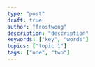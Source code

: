 ```yaml
---
type: "post"
draft: true
author: "frostwong"
description: "description"
keywords: ["key", "words"]
topics: ["topic 1"]
tags: ["one", "two"]
---
```

